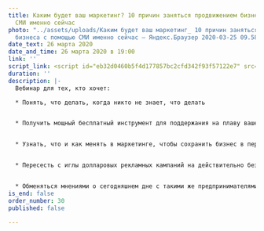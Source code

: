```yaml
---
title: Каким будет ваш маркетинг? 10 причин заняться продвижением бизнеса с помощью
  СМИ именно сейчас
photo: "../assets/uploads/Каким будет ваш маркетинг_ 10 причин заняться продвижением
  бизнеса с помощью СМИ именно сейчас — Яндекс.Браузер 2020-03-25 09.58.54.jpg"
date_text: 26 марта 2020
date_and_time: 26 марта 2020 в 19:00
link: ''
script_link: <script id="eb32d0460b5f4d177857bc2cfd342f93f57122e7" src="https://edu.pressfeed.ru/pl/lite/widget/script?id=176708"></script>
duration: ''
description: |-
  Вебинар для тех, кто хочет:

  * Понять, что делать, когда никто не знает, что делать


  * Получить мощный бесплатный инструмент для поддержания на плаву вашего бизнеса


  * Узнать, что и как менять в маркетинге, чтобы сохранить бизнес в переменчивом мире


  * Пересесть с иглы долларовых рекламных кампаний на действительно безбюджетное продвижение


  * Обменяться мнениями о сегодняшнем дне с такими же предпринимателями как и вы. И, возможно, увидеть интересные решения
is_end: false
order_number: 30
published: false

---
```

